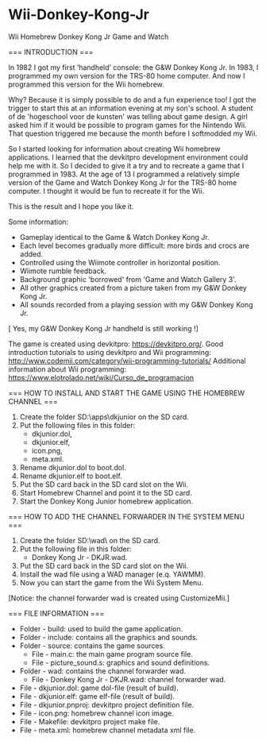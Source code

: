 # Wii-Donkey-Kong-Jr
Wii Homebrew Donkey Kong Jr Game and Watch


=== INTRODUCTION ===

In 1982 I got my first ‘handheld’ console: the G&W Donkey Kong Jr. 
In 1983, I programmed my own version for the TRS-80 home computer.
And now I programmed this version for the Wii homebrew. 

Why? Because it is simply possible to do and a fun experience too!
I got the trigger to start this at an information evening at my son's school.
A student of de 'hogeschool voor de kunsten' was telling about game design.
A girl asked him if it would be possible to program games for the Nintendo Wii.
That question triggered me because the month before I softmodded my Wii.

So I started looking for information about creating Wii homebrew applications.
I learned that the devkitpro development environment could help me with it.
So I decided to give it a try and to recreate a game that I programmed in 1983.
At the age of 13 I programmed a relatively simple version of the Game and Watch 
Donkey Kong Jr for the TRS-80 home computer. 
I thought it would be fun to recreate it for the Wii.

This is the result and I hope you like it.

Some information:
- Gameplay identical to the Game & Watch Donkey Kong Jr.
- Each level becomes gradually more difficult: more birds and crocs are added.
- Controlled using the Wiimote controller in horizontal position.
- Wiimote rumble feedback.
- Background graphic 'borrowed' from 'Game and Watch Gallery 3'.
- All other graphics created from a picture taken from my G&W Donkey Kong Jr.
- All sounds recorded from a playing session with my G&W Donkey Kong Jr.

[ Yes, my G&W Donkey Kong Jr handheld is still working !]

The game is created using devkitpro: 
          https://devkitpro.org/.
Good introduction tutorials to using devkitpro and Wii programming: 
          http://www.codemii.com/category/wii-programming-tutorials/
Additional information about Wii programming:
          https://www.elotrolado.net/wiki/Curso_de_programacion

		  
=== HOW TO INSTALL AND START THE GAME USING THE HOMEBREW CHANNEL ===

1) Create the folder SD:\apps\dkjunior on the SD card.
2) Put the following files in this folder:
	- dkjunior.dol, 
	- dkjunior.elf, 
	- icon.png,
	- meta.xml.
3) Rename dkjunior.dol to boot.dol.
4) Rename dkjunior.elf to boot.elf.
5) Put the SD card back in the SD card slot on the Wii.
6) Start Homebrew Channel and point it to the SD card.
7) Start the Donkey Kong Junior homebrew application.


=== HOW TO ADD THE CHANNEL FORWARDER IN THE SYSTEM MENU ===

1) Create the folder SD:\wad\ on the SD card.
2) Put the following file in this folder:
	- Donkey Kong Jr - DKJR.wad.
3) Put the SD card back in the SD card slot on the Wii.
4) Install the wad file using a WAD manager (e.q. YAWMM).
5) Now you can start the game from the Wii System Menu.

[Notice: the channel forwarder wad is created using CustomizeMii.]


=== FILE INFORMATION ===

- Folder - build: used to build the game application.
- Folder - include: contains all the graphics and sounds.
- Folder - source: contains the game sources.
    - File - main.c: the main game program source file.
	- File - picture_sound.s: graphics and sound definitions.
- Folder - wad: contains the channel forwarder wad.
	- File - Donkey Kong Jr - DKJR.wad: channel forwarder wad.
- File - dkjunior.dol: game dol-file (result of build).
- File - dkjunior.elf: game elf-file (result of build).
- File - dkjunior.pnproj: devkitpro project definition file.
- File - icon.png: homebrew channel icon image.
- File - Makefile: devkitpro project make file.
- File - meta.xml: homebrew channel metadata xml file.



